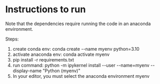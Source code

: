 # Instructions to run

Note that the dependencies require running the code in an anaconda environment.

Steps:

1. create conda env: conda create --name myenv python=3.10
2. activate anaconda env: conda activate myenv
3. pip install -r requirements.txt
4. run command: python -m ipykernel install --user --name=myenv --display-name "Python (myenv)"
5. In your editor, you must select the anaconda environment myenv